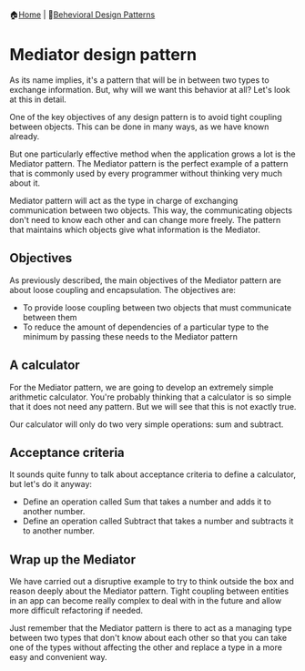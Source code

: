 :house:[Home](https://github.com/DevilsTear/go-design-patterns/ "Table of Contents") | :file_folder:[Behevioral Design Patterns](https://github.com/DevilsTear/go-design-patterns/tree/main/gang-of-four/behavioral/ "Behavioral Design Patterns Table of Contents")
# Mediator design pattern
As its name implies, it's a pattern that will be in
between two types to exchange information. But, why will we want this behavior at all?
Let's look at this in detail.

One of the key objectives of any design pattern is to avoid tight coupling between objects.
This can be done in many ways, as we have known already.

But one particularly effective method when the application grows a lot is the Mediator
pattern. The Mediator pattern is the perfect example of a pattern that is commonly used by
every programmer without thinking very much about it.

Mediator pattern will act as the type in charge of exchanging communication between two
objects. This way, the communicating objects don't need to know each other and can change
more freely. The pattern that maintains which objects give what information is the Mediator.

## Objectives
As previously described, the main objectives of the Mediator pattern are about loose
coupling and encapsulation. The objectives are:
- To provide loose coupling between two objects that must communicate between them
- To reduce the amount of dependencies of a particular type to the minimum by
passing these needs to the Mediator pattern

## A calculator
For the Mediator pattern, we are going to develop an extremely simple arithmetic
calculator. You're probably thinking that a calculator is so simple that it does not need any
pattern. But we will see that this is not exactly true.

Our calculator will only do two very simple operations: sum and subtract.

## Acceptance criteria
It sounds quite funny to talk about acceptance criteria to define a calculator, but let's do it
anyway:
- Define an operation called Sum that takes a number and adds it to another number.
- Define an operation called Subtract that takes a number and subtracts it to another number.

## Wrap up the Mediator
We have carried out a disruptive example to try to think outside the box and reason deeply
about the Mediator pattern. Tight coupling between entities in an app can become really
complex to deal with in the future and allow more difficult refactoring if needed.

Just remember that the Mediator pattern is there to act as a managing type between two
types that don't know about each other so that you can take one of the types without
affecting the other and replace a type in a more easy and convenient way.